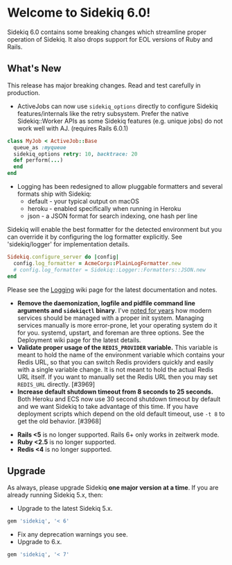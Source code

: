 # Welcome to Sidekiq 6.0!

Sidekiq 6.0 contains some breaking changes which streamline proper operation
of Sidekiq. It also drops support for EOL versions of Ruby and Rails.

## What's New

This release has major breaking changes.  Read and test carefully in production.

- ActiveJobs can now use `sidekiq_options` directly to configure Sidekiq
  features/internals like the retry subsystem. Prefer the native
  Sidekiq::Worker APIs as some Sidekiq features (e.g. unique jobs) do not work well with AJ.
  (requires Rails 6.0.1)
```ruby
class MyJob < ActiveJob::Base
  queue_as :myqueue
  sidekiq_options retry: 10, backtrace: 20
  def perform(...)
  end
end
```
- Logging has been redesigned to allow pluggable formatters and several
  formats ship with Sidekiq:
  * default - your typical output on macOS
  * heroku - enabled specifically when running in Heroku
  * json - a JSON format for search indexing, one hash per line

Sidekiq will enable the best formatter for the detected environment but
you can override it by configuring the log formatter explicitly. See
'sidekiq/logger' for implementation details.

```ruby
Sidekiq.configure_server do |config|
  config.log_formatter = AcmeCorp::PlainLogFormatter.new
  # config.log_formatter = Sidekiq::Logger::Formatters::JSON.new
end
```
Please see the [Logging](https://github.com/mperham/sidekiq/wiki/Logging) wiki page for the latest documentation and notes.
- **Remove the daemonization, logfile and pidfile command line arguments and `sidekiqctl` binary**.
I've [noted for years](https://www.mikeperham.com/2014/09/22/dont-daemonize-your-daemons/)
how modern services should be managed with a proper init system.
Managing services manually is more error-prone, let your operating system do it for you.
systemd, upstart, and foreman are three options. See the Deployment wiki page for the latest details.
- **Validate proper usage of the `REDIS_PROVIDER` variable.**
This variable is meant to hold the name of the environment
variable which contains your Redis URL, so that you can switch Redis
providers quickly and easily with a single variable change.  It is not
meant to hold the actual Redis URL itself.  If you want to manually set
the Redis URL then you may set `REDIS_URL` directly. [#3969]
- **Increase default shutdown timeout from 8 seconds to 25 seconds.**
Both Heroku and ECS now use 30 second shutdown timeout
by default and we want Sidekiq to take advantage of this time.  If you
have deployment scripts which depend on the old default timeout, use `-t 8` to
get the old behavior. [#3968]
* **Rails <5** is no longer supported. Rails 6+ only works in zeitwerk mode.
* **Ruby <2.5** is no longer supported.
* **Redis <4** is no longer supported.

## Upgrade

As always, please upgrade Sidekiq **one major version at a time**.
If you are already running Sidekiq 5.x, then:

* Upgrade to the latest Sidekiq 5.x.
```ruby
gem 'sidekiq', '< 6'
```
* Fix any deprecation warnings you see.
* Upgrade to 6.x.
```ruby
gem 'sidekiq', '< 7'
```
